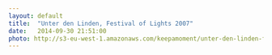 ```yaml
---
layout: default
title:  "Unter den Linden, Festival of Lights 2007"
date:   2014-09-30 21:51:00
photo: http://s3-eu-west-1.amazonaws.com/keepamoment/unter-den-linden-festival-of-lights.jpg
---
```

